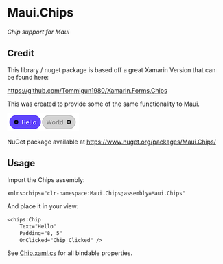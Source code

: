# Maui.Chips
*Chip support for Maui*

## Credit
This library / nuget package is based off a great Xamarin Version that can be found here:

https://github.com/Tommigun1980/Xamarin.Forms.Chips

This was created to provide some of the same functionality to Maui.


![Chips](Doc/Chips.png)

NuGet package available at https://www.nuget.org/packages/Maui.Chips/

## Usage

Import the Chips assembly:
```xaml
xmlns:chips="clr-namespace:Maui.Chips;assembly=Maui.Chips"
```

And place it in your view:
```xaml
<chips:Chip
    Text="Hello"
    Padding="8, 5"
    OnClicked="Chip_Clicked" />
```


See [Chip.xaml.cs](Maui.Chips/Chip.xaml.cs) for all bindable properties.
